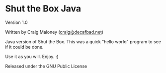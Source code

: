 Shut the Box Java
=================
Version 1.0

Written by Craig Maloney (craig@decafbad.net)

Java version of Shut the Box. This was a quick "hello world" program to see if it could be done.

Use it as you will. Enjoy. :)

Released under the GNU Public License
